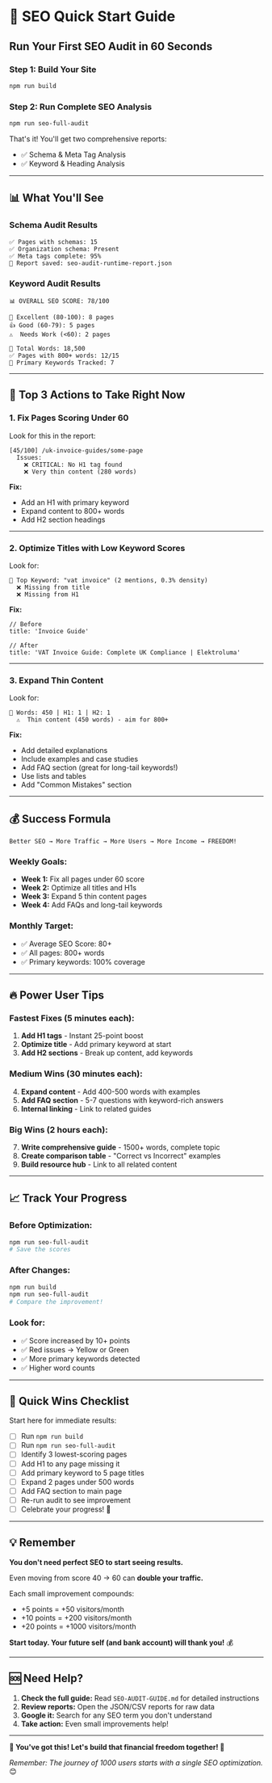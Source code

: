 # 🚀 SEO Quick Start Guide

## Run Your First SEO Audit in 60 Seconds

### Step 1: Build Your Site
```bash
npm run build
```

### Step 2: Run Complete SEO Analysis
```bash
npm run seo-full-audit
```

That's it! You'll get two comprehensive reports:
- ✅ Schema & Meta Tag Analysis
- ✅ Keyword & Heading Analysis

---

## 📊 What You'll See

### Schema Audit Results
```
✅ Pages with schemas: 15
✅ Organization schema: Present
✅ Meta tags complete: 95%
📄 Report saved: seo-audit-runtime-report.json
```

### Keyword Audit Results
```
📊 OVERALL SEO SCORE: 78/100

🌟 Excellent (80-100): 8 pages
👍 Good (60-79): 5 pages
⚠️  Needs Work (<60): 2 pages

📝 Total Words: 18,500
✅ Pages with 800+ words: 12/15
🎯 Primary Keywords Tracked: 7
```

---

## 🎯 Top 3 Actions to Take Right Now

### 1. Fix Pages Scoring Under 60
Look for this in the report:
```
[45/100] /uk-invoice-guides/some-page
  Issues:
    ❌ CRITICAL: No H1 tag found
    ❌ Very thin content (280 words)
```

**Fix:**
- Add an H1 with primary keyword
- Expand content to 800+ words
- Add H2 section headings

---

### 2. Optimize Titles with Low Keyword Scores
Look for:
```
🎯 Top Keyword: "vat invoice" (2 mentions, 0.3% density)
  ❌ Missing from title
  ❌ Missing from H1
```

**Fix:**
```tsx
// Before
title: 'Invoice Guide'

// After
title: 'VAT Invoice Guide: Complete UK Compliance | Elektroluma'
```

---

### 3. Expand Thin Content
Look for:
```
📏 Words: 450 | H1: 1 | H2: 1
  ⚠️  Thin content (450 words) - aim for 800+
```

**Fix:**
- Add detailed explanations
- Include examples and case studies
- Add FAQ section (great for long-tail keywords!)
- Use lists and tables
- Add "Common Mistakes" section

---

## 💰 Success Formula

```
Better SEO → More Traffic → More Users → More Income → FREEDOM!
```

### Weekly Goals:
- **Week 1:** Fix all pages under 60 score
- **Week 2:** Optimize all titles and H1s
- **Week 3:** Expand 5 thin content pages
- **Week 4:** Add FAQs and long-tail keywords

### Monthly Target:
- ✅ Average SEO Score: 80+
- ✅ All pages: 800+ words
- ✅ Primary keywords: 100% coverage

---

## 🔥 Power User Tips

### Fastest Fixes (5 minutes each):
1. **Add H1 tags** - Instant 25-point boost
2. **Optimize title** - Add primary keyword at start
3. **Add H2 sections** - Break up content, add keywords

### Medium Wins (30 minutes each):
4. **Expand content** - Add 400-500 words with examples
5. **Add FAQ section** - 5-7 questions with keyword-rich answers
6. **Internal linking** - Link to related guides

### Big Wins (2 hours each):
7. **Write comprehensive guide** - 1500+ words, complete topic
8. **Create comparison table** - "Correct vs Incorrect" examples
9. **Build resource hub** - Link to all related content

---

## 📈 Track Your Progress

### Before Optimization:
```bash
npm run seo-full-audit
# Save the scores
```

### After Changes:
```bash
npm run build
npm run seo-full-audit
# Compare the improvement!
```

### Look for:
- ✅ Score increased by 10+ points
- ✅ Red issues → Yellow or Green
- ✅ More primary keywords detected
- ✅ Higher word counts

---

## 🎉 Quick Wins Checklist

Start here for immediate results:

- [ ] Run `npm run build`
- [ ] Run `npm run seo-full-audit`
- [ ] Identify 3 lowest-scoring pages
- [ ] Add H1 to any page missing it
- [ ] Add primary keyword to 5 page titles
- [ ] Expand 2 pages under 500 words
- [ ] Add FAQ section to main page
- [ ] Re-run audit to see improvement
- [ ] Celebrate your progress! 🎉

---

## 💡 Remember

**You don't need perfect SEO to start seeing results.**

Even moving from score 40 → 60 can **double your traffic.**

Each small improvement compounds:
- +5 points = +50 visitors/month
- +10 points = +200 visitors/month  
- +20 points = +1000 visitors/month

**Start today. Your future self (and bank account) will thank you!** 💰

---

## 🆘 Need Help?

1. **Check the full guide:** Read `SEO-AUDIT-GUIDE.md` for detailed instructions
2. **Review reports:** Open the JSON/CSV reports for raw data
3. **Google it:** Search for any SEO term you don't understand
4. **Take action:** Even small improvements help!

---

**🚀 You've got this! Let's build that financial freedom together! 🚀**

*Remember: The journey of 1000 users starts with a single SEO optimization.* 😊
